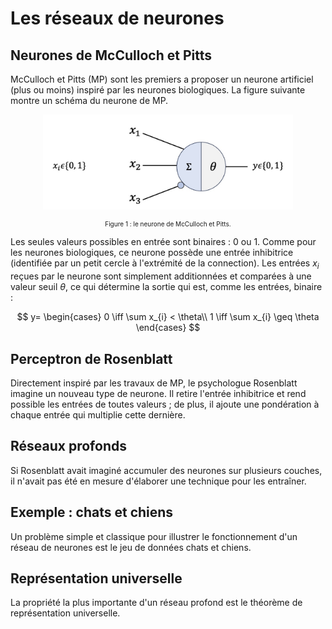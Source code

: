 # Les réseaux de neurones

## Neurones de McCulloch et Pitts

McCulloch et Pitts (MP) sont les premiers a proposer un neurone artificiel (plus ou moins) inspiré par les neurones biologiques. La figure suivante montre un schéma du neurone de MP.

<p align="center">
  <img src="images/neurone_mp_schema.jpg" alt="Description de l'image" width="400">
</p>
<p align="center" style="font-size: 10px;">Figure 1 : le neurone de McCulloch et Pitts.</p>

Les seules valeurs possibles en entrée sont binaires : 0 ou 1. Comme pour les neurones biologiques, ce neurone possède une entrée inhibitrice (identifiée par un petit cercle à l'extrémité de la connection). Les entrées $x_i$ reçues par le neurone sont simplement additionnées et comparées à une valeur seuil $\theta$, ce qui détermine la sortie qui est, comme les entrées, binaire :

$$
y=
\begin{cases}
0 \iff \sum x_{i} < \theta\\
1 \iff \sum x_{i} \geq \theta
\end{cases}
$$

## Perceptron de Rosenblatt

Directement inspiré par les travaux de MP, le psychologue Rosenblatt imagine un nouveau type de neurone. Il retire l'entrée inhibitrice et rend possible les entrées de toutes valeurs ; de plus, il ajoute une pondération à chaque entrée qui multiplie cette dernière.

## Réseaux profonds

Si Rosenblatt avait imaginé accumuler des neurones sur plusieurs couches, il n'avait pas été en mesure d'élaborer une technique pour les entraîner.

## Exemple : chats et chiens

Un problème simple et classique pour illustrer le fonctionnement d'un réseau de neurones est le jeu de données chats et chiens.

## Représentation universelle

La propriété la plus importante d'un réseau profond est le théorème de représentation universelle.
